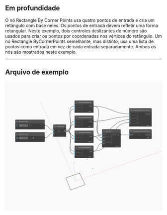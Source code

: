 <!--- Autodesk.DesignScript.Geometry.Rectangle.ByCornerPoints(p1, p2, p3, p4) --->
<!--- OPQ3MDKAFIBB5WD3XJ65RI5GHYZKCQG4WU3XBCFBOP526FMMNPZQ --->
## Em profundidade
O nó Rectangle By Corner Points usa quatro pontos de entrada e cria um retângulo com base neles. Os pontos de entrada devem refletir uma forma retangular. Neste exemplo, dois controles deslizantes de número são usados para criar os pontos por coordenadas nos vértices do retângulo. Um nó Rectangle ByCornerPoints semelhante, mas distinto, usa uma lista de pontos como entrada em vez de cada entrada separadamente. Ambos os nós são mostrados neste exemplo.
___
## Arquivo de exemplo

![ByCornerPoints (p1, p2, p3, p4)](./OPQ3MDKAFIBB5WD3XJ65RI5GHYZKCQG4WU3XBCFBOP526FMMNPZQ_img.jpg)

